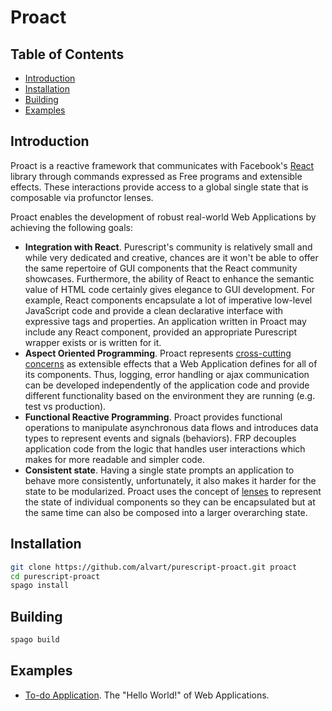 # Proact

## Table of Contents

<!-- vim-markdown-toc GFM -->

* [Introduction](#introduction)
* [Installation](#installation)
* [Building](#building)
* [Examples](#examples)

<!-- vim-markdown-toc -->

## Introduction

Proact is a reactive framework that communicates with Facebook's [React](https://reactjs.org) library through commands expressed as Free programs and extensible effects. These interactions provide access to a global single state that is composable via profunctor lenses.

Proact enables the development of robust real-world Web Applications by achieving the following goals:

- **Integration with React**. Purescript's community is relatively small and while very dedicated and creative, chances are it won't be able to offer the same repertoire of GUI components that the React community showcases. Furthermore, the ability of React to enhance the semantic value of HTML code certainly gives elegance to GUI development. For example, React components encapsulate a lot of imperative low-level JavaScript code and provide a clean declarative interface with expressive tags and properties. An application written in Proact may include any React component, provided an appropriate Purescript wrapper exists or is written for it.
- **Aspect Oriented Programming**. Proact represents [cross-cutting concerns](https://en.wikipedia.org/wiki/Cross-cutting_concern) as extensible effects that a Web Application defines for all of its components. Thus, logging, error handling or ajax communication can be developed independently of the application code and provide different functionality based on the environment they are running (e.g. test vs production).
- **Functional Reactive Programming**. Proact provides functional operations to manipulate asynchronous data flows and introduces data types to represent events and signals (behaviors). FRP decouples application code from the logic that handles user interactions which makes for more readable and simpler code.
- **Consistent state**. Having a single state prompts an application to behave more consistently, unfortunately, it also makes it harder for the state to be modularized. Proact uses the concept of [lenses](https://github.com/purescript-contrib/purescript-profunctor-lenses) to represent the state of individual components so they can be encapsulated but at the same time can also be composed into a larger overarching state.

## Installation
```sh
git clone https://github.com/alvart/purescript-proact.git proact
cd purescript-proact
spago install
```

## Building

```sh
spago build
```

## Examples

- [To-do Application](https://github.com/alvart/proact-todo). The "Hello World!" of Web Applications.
